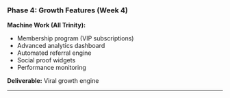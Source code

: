 ### Phase 4: Growth Features (Week 4)

**Machine Work (All Trinity):**

- Membership program (VIP subscriptions)
- Advanced analytics dashboard
- Automated referral engine
- Social proof widgets
- Performance monitoring

**Deliverable:** Viral growth engine

---
